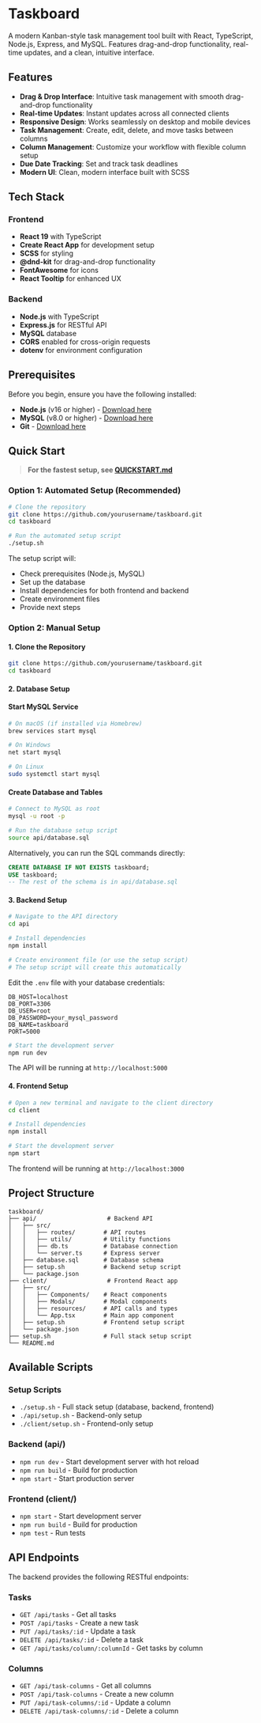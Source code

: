# Taskboard

A modern Kanban-style task management tool built with React, TypeScript, Node.js, Express, and MySQL. Features drag-and-drop functionality, real-time updates, and a clean, intuitive interface.


## Features

- **Drag & Drop Interface**: Intuitive task management with smooth drag-and-drop functionality
- **Real-time Updates**: Instant updates across all connected clients
- **Responsive Design**: Works seamlessly on desktop and mobile devices
- **Task Management**: Create, edit, delete, and move tasks between columns
- **Column Management**: Customize your workflow with flexible column setup
- **Due Date Tracking**: Set and track task deadlines
- **Modern UI**: Clean, modern interface built with SCSS

## Tech Stack

### Frontend
- **React 19** with TypeScript
- **Create React App** for development setup
- **SCSS** for styling
- **@dnd-kit** for drag-and-drop functionality
- **FontAwesome** for icons
- **React Tooltip** for enhanced UX

### Backend
- **Node.js** with TypeScript
- **Express.js** for RESTful API
- **MySQL** database
- **CORS** enabled for cross-origin requests
- **dotenv** for environment configuration

## Prerequisites

Before you begin, ensure you have the following installed:

- **Node.js** (v16 or higher) - [Download here](https://nodejs.org/)
- **MySQL** (v8.0 or higher) - [Download here](https://dev.mysql.com/downloads/)
- **Git** - [Download here](https://git-scm.com/)

## Quick Start

> **For the fastest setup, see [QUICKSTART.md](QUICKSTART.md)**

### Option 1: Automated Setup (Recommended)

```bash
# Clone the repository
git clone https://github.com/yourusername/taskboard.git
cd taskboard

# Run the automated setup script
./setup.sh
```

The setup script will:
- Check prerequisites (Node.js, MySQL)
- Set up the database
- Install dependencies for both frontend and backend
- Create environment files
- Provide next steps

### Option 2: Manual Setup

#### 1. Clone the Repository

```bash
git clone https://github.com/yourusername/taskboard.git
cd taskboard
```

#### 2. Database Setup

#### Start MySQL Service
```bash
# On macOS (if installed via Homebrew)
brew services start mysql

# On Windows
net start mysql

# On Linux
sudo systemctl start mysql
```

#### Create Database and Tables
```bash
# Connect to MySQL as root
mysql -u root -p

# Run the database setup script
source api/database.sql
```

Alternatively, you can run the SQL commands directly:
```sql
CREATE DATABASE IF NOT EXISTS taskboard;
USE taskboard;
-- The rest of the schema is in api/database.sql
```

#### 3. Backend Setup

```bash
# Navigate to the API directory
cd api

# Install dependencies
npm install

# Create environment file (or use the setup script)
# The setup script will create this automatically
```

Edit the `.env` file with your database credentials:
```env
DB_HOST=localhost
DB_PORT=3306
DB_USER=root
DB_PASSWORD=your_mysql_password
DB_NAME=taskboard
PORT=5000
```

```bash
# Start the development server
npm run dev
```

The API will be running at `http://localhost:5000`

#### 4. Frontend Setup

```bash
# Open a new terminal and navigate to the client directory
cd client

# Install dependencies
npm install

# Start the development server
npm start
```

The frontend will be running at `http://localhost:3000`

## Project Structure

```
taskboard/
├── api/                    # Backend API
│   ├── src/
│   │   ├── routes/        # API routes
│   │   ├── utils/         # Utility functions
│   │   ├── db.ts          # Database connection
│   │   └── server.ts      # Express server
│   ├── database.sql       # Database schema
│   ├── setup.sh           # Backend setup script
│   └── package.json
├── client/                 # Frontend React app
│   ├── src/
│   │   ├── Components/    # React components
│   │   ├── Modals/        # Modal components
│   │   ├── resources/     # API calls and types
│   │   └── App.tsx        # Main app component
│   ├── setup.sh           # Frontend setup script
│   └── package.json
├── setup.sh               # Full stack setup script
└── README.md
```

## Available Scripts

### Setup Scripts
- `./setup.sh` - Full stack setup (database, backend, frontend)
- `./api/setup.sh` - Backend-only setup
- `./client/setup.sh` - Frontend-only setup

### Backend (api/)
- `npm run dev` - Start development server with hot reload
- `npm run build` - Build for production
- `npm start` - Start production server

### Frontend (client/)
- `npm start` - Start development server
- `npm run build` - Build for production
- `npm test` - Run tests

## API Endpoints

The backend provides the following RESTful endpoints:

### Tasks
- `GET /api/tasks` - Get all tasks
- `POST /api/tasks` - Create a new task
- `PUT /api/tasks/:id` - Update a task
- `DELETE /api/tasks/:id` - Delete a task
- `GET /api/tasks/column/:columnId` - Get tasks by column

### Columns
- `GET /api/task-columns` - Get all columns
- `POST /api/task-columns` - Create a new column
- `PUT /api/task-columns/:id` - Update a column
- `DELETE /api/task-columns/:id` - Delete a column

